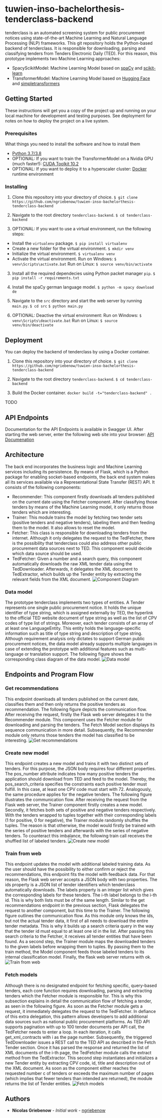 # tuwien-inso-bachelorthesis-tenderclass-backend

tenderclass is an automated screening system for public procurement notices using state-of-the-art Machine Learning and Natural Language Processing (NLP) frameworks. This git repository holds the Python-based backend of tenderclass. It is responsible for downloading, parsing and classifying tenders from Tenders Electronic Daily (TED). For this reason, this prototype implements two Machine Learning approaches:

- SpacyScikitModel: Machine Learning Model based on [spaCy](https://spacy.io/) and [scikit-learn](https://scikit-learn.org/stable/)
- TransformerModel: Machine Learning Model based on [Hugging Face](https://github.com/huggingface/transformers) and [simpletransformers](https://github.com/ThilinaRajapakse/simpletransformers)

## Getting Started

These instructions will get you a copy of the project up and running on your local machine for development and testing purposes. See deployment for notes on how to deploy the project on a live system.

### Prerequisites

What things you need to install the software and how to install them

- [Python 3.7/3.8](https://www.python.org/downloads/)
- OPTIONAL: If you want to train the TransformerModel on a Nvidia GPU (much faster!): [CUDA Toolkit 10.2](https://developer.nvidia.com/cuda-downloads)
- OPTIONAL: If you want to deploy it to a hyperscaler cluster: [Docker]() runtime environment

### Installing

1. Clone this repository into your directory of choice.
`$ git clone https://github.com/ngriebenow/tuwien-inso-bachelorthesis-tenderclass-backend`

2. Navigate to the root directory `tenderclass-backend`.
`$ cd tenderclass-backend`

3. OPTIONAL: If you want to use a virtual environment, run the following steps:
- Install the `virtualenv` package.
`$ pip install virtualenv`
- Create a new folder for the virtual environment.
`$ mkdir venv`
- Initialize the virtual environment.
`$ virtualenv venv`
- Activate the virtual environment.
Run on Windows: `$ venv\Scripts\activate.bat`
Run on Linux: `$ source venv/bin/activate`

3. Install all the required dependecies using Python packet manager `pip`.
`$ pip install -r requirements.txt`

4. Install the spaCy german language model.
`$ python -m spacy download de`

5. Navigate to the `src` directory and start the web server by running `main.py`.
`$ cd src`
`$ python main.py`

6. OPTIONAL: Deactive the virtual environment:
Run on Windows: `$ venv\Scripts\deactivate.bat`
Run on Linux: `$ source venv/bin/deactivate`

## Deployment

You can deploy the backend of tenderclass by using a Docker container.

1. Clone this repository into your directory of choice.
`$ git clone https://github.com/ngriebenow/tuwien-inso-bachelorthesis-tenderclass-backend`

2. Navigate to the root directory `tenderclass-backend`.
`$ cd tenderclass-backend`

3. Build the Docker container.
`docker build -t="tenderclass-backend" .`

TODO

## API Endpoints
Documentation for the API Endpoints is available in Swagger UI. After starting the web server, enter the following web site into your browser:
[API Documenation](http://localhost:5000/static/swagger.json)

## Architecture
The back end incorporates the business logic and Machine Learning services including its persistence. By means of Flask, which is a Python package for enabling socket-based endpoints, the back end system makes all its services available via a Representational State Transfer (REST) API. It consists of the following components:
- Recommender: This component firstly downloads all tenders published on the current date using the Fetcher component. After classifying those tenders by means of the Machine Learning model, it only returns those tenders which are interesting.
- Trainer: This module trains the model by fetching two tender sets (positive tenders and negative tenders), labeling them and then feeding them to the model. It also allows to reset the model.
- Fetcher: This class is responsible for downloading tenders from the internet. Although it only delegates the request to the TedFetcher, there is the possibility that tenderclass could also address other public procurement data sources next to TED. This component would decide which data source should be used.
- TedFetcher: Given a number and a search query, this component automatically downloads the raw XML tender data using the TedDownloader. Afterwards, it delegates the XML document to TedExtractor, which builds up the Tender entity by extracting the relevant fields from the XML document.
![Component Diagram](doc/arch2.png)

### Data model
The prototype tenderclass implements two types of entities. A Tender represents one single public procurement notice. It holds the unique identifier of type string, which is assigned externally by TED, the hyperlink to the official TED website document of type string as well as the
list of CPV codes of type list of strings. Moreover, each tender consists of an array of at least one LanguageEntity. This entity holds the language-specific information such as title of type string and description of type string. Although requirement analysis only dictates to support German public procurement notices, the data model already supports multiple languages in case of extending the prototype with additional features such as multi-language or translation support. The following figure shows the corresponding class diagram of the data model.
![Data model](doc/datamodel.png)

## Endpoints and Program Flow

### Get recommendations
This endpoint downloads all tenders published on the current date, classifies them and then only returns the positive tenders as recommendation. The following figure depicts the communication flow. After receiving the request, firstly the Flask web server delegates it to the Recommender module. This component uses the Fetcher module for downloading and parsing the tenders. The Fetch Model section displays its sequence communication in more detail. Subsequently, the Recommender module only returns those tenders the model has classified to be interesting.
![Get recommendations](doc/recommendations.png)

### Create new model
This endpoint creates a new model and trains it with two distinct sets of tenders. For this purpose, the JSON body requires four different properties. The pos_number attribute indicates how many positive tenders the application should download from TED and feed to the model. Thereby, the pos_search_criteria specifies the constraints each positive tender must fulfill. In this case, at least one CPV code must start with 72. Analogously, the same procedure applies for the negative tenders. The following figure illustrates the communication flow. After receiving the request from the Flask web server, the Trainer component firstly creates a new model. Secondly, it fetches both sets of positive and negative tenders respectively. With the tenders wrapped to tuples together with their corresponding labels (1 for positive, 0 for negative), the Trainer module randomly shuffles the tuples. The reason is that otherwise, the model would firstly be trained with the series of positive tenders and afterwards with the series of negative tenders. To counteract this imbalance, the following train call receives the shuffled list of labeled tenders.
![Create new model](doc/newmodel.png)

### Train from web
This endpoint updates the model with additional labeled training data. As the user should have the possibility to either confirm or reject the recommendations, this endpoint fits the model with feedback data. For that reason, the Flask web server accepts a JSON body with two properties. The ids property is a JSON list of tender identifiers which tenderclass automatically downloads. The  labels property is an integer list which gives the corresponding labels for these tenders. The i-th label belongs to the i-th id. This is why both lists must be of the same length. Similar to the get recommendations endpoint in the previous section, Flask delegates the request to another component, but this time to the Trainer. The following figure outlines the communication flow. As this module only knows the ids, but not the actual tender data, it first of all needs to download the entire tender metadata. This is why it builds up a search criteria query in the way that the tender id must equal to at least one id in the list. After passing this search criteria to the Fetcher, it receives all tender entities that have been found. As a second step, the Trainer module maps the downloaded tenders to the given labels before wrapping them to tuples. By passing them to the train method, the Model component feeds those labeled tenders to its internal classification model. Finally, the flask web server returns with ok.
![Train from web](doc/train.png)

### Fetch models
Although there is no designated endpoint for fetching specific, query-based tenders, each core function requires downloading, parsing and extracting tenders which the Fetcher module is responsible for. This is why this subsection explains in detail the communication flow of fetching a tender, as seen in the following figure. As soon as the Fetcher module gets a request, it immediately delegates the request to the TedFetcher. In defiance of this extra delegation, this pattern allows developers to add additional data sources such as national public procurement platforms. As TED API supports pagination with up to 100 tender documents per API call, the TedFetcher needs to enter a loop. In each iteration, it calls get_xml_contracts with i as the page number. Subsequently, the triggered TedDownloader issues a REST call to the TED API as described in the Fetch Tender section. Once it has parsed the response and returned the list of XML documents of the i-th page, the TedFetcher module calls the extract method from the TedExtractor. This second step instantiates and initializes a new Tender entity by extracting CPV code, id, title and description out of the XML document. As soon as the component either reaches the requested number c of tenders or exceeds the maximum number of pages (which implies that fewer tenders than intended are returned), the module returns the list of Tender entities.
![Fetch models](doc/get.png)

## Authors

* **Nicolas Griebenow** - *Initial work* - [ngriebenow](https://github.com/ngriebenow)




